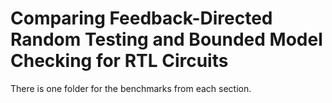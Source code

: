 # Comparing Feedback-Directed Random Testing and Bounded Model Checking for RTL Circuits

There is one folder for the benchmarks from each section.


